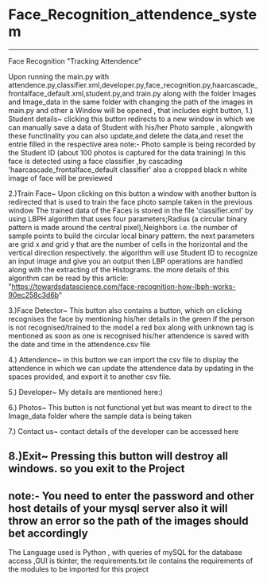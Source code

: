 # Face_Recognition_attendence_system
------------------------------------------------------------------------------------------------------------------------------------------------
Face Recognition "Tracking Attendence"

Upon running the main.py with attendence.py,classifier.xml,developer.py,face_recognition.py,haarcascade_frontalface_default.xml,student.py,and train.py along with the folder Images and Image_data in the same folder with changing the path of the images in main.py and other
a Window will be opened ,
that includes eight button,
1.) Student details~
    clicking this button redirects to a new window in which we can manually save a data of Student with his/her Photo sample ,
    alongwith these functinality you can also update,and delete the data,and reset the entrie filled in the respective area
    note:- Photo sample is being recorded by the Student ID (about 100 photos is captured for the data training) In this face is detected using a face classifier ,by cascading 'haarcascade_frontalface_default classifier' also a cropped black n white image of face will be previewed

2.)Train Face~
    Upon clicking on this button a window with another button is redirected that is used to train the face photo sample taken in the previous window
    The trained data of the Faces is stored in the file 'classifier.xml' by using LBPH algorithm that uses four parameters;Radius (a circular binary pattern is made around the central pixel),Neighbors i.e.  the number of sample points to build the circular local binary pattern. the next parameters are grid x and grid y that are the number of cells in the horizontal and the vertical direction respectively.
    the algorithm will use Student ID to recognize an input image and give you an output
    then LBP operations are handled along with the extracting of the Histograms. the more details of this algorithm can be read by this article: "https://towardsdatascience.com/face-recognition-how-lbph-works-90ec258c3d6b"

3.)Face Detector~
    This button also contains a button, which on clicking recognises the face by mentioning his/her details in the green
    if the person is not recognised/trained to the model a red box along with unknown tag is mentioned
    as soon as one is recognised his/her attendence is saved with the date and time in the attendence.csv file

4.) Attendence~
    in this button we can import the csv file to display the attendence in which we can update the attendence data by updating in the spaces provided, and export it to another csv file.

5.) Developer~
    My details are mentioned here:)

6.) Photos~
    This button is not functional yet but was meant to direct to the Image_data folder where the sample data is being taken

7.) Contact us~
    contact details of the developer can be accessed here

8.)Exit~
    Pressing this button will destroy all windows. so you exit to the Project
------------------------------------------------------------------------------------------------------------------------------------------------

note:- You need to enter the password and other host details of your mysql server  also it will throw an error so the path of the images should bet accordingly
------------------------------------------------------------------------------------------------------------------------------------------------
The Language used is Python , with queries of mySQL for the database access ,GUI is tkinter, the requirements.txt ile contains the requirements of the modules to be imported for this project
